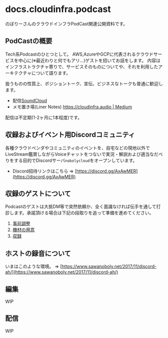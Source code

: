 # docs.cloudinfra.podcast

のぼりーさんのクラウドインフラPodCast関連公開資料です。

## PodCastの概要

Tech系Podcastのひとつとして。
AWS,AzureやGCPに代表されるクラウドサービスを中心に(※最近わりと何でもアリ...)ゲストを招いてお話をします。
内容はインフラストラクチャ寄りで、サービスそのものについてや、それを利用したアーキテクチャについて語ります。

扱うものの性質上、ポジショントーク、宣伝、ビジネスなトークも普通に歓迎します。

- 配信[SoundCloud](https://soundcloud.com/cloudinfra_podcast_ja)
- メモ置き場(Liner Notes) [https://cloudinfra.audio | Medium ](https://cloudinfra.audio)

配信は不定期(1-2ヶ月に1本程度)です。

## 収録およびイベント用Discordコミュニティ

各種クラウドベンダやコミュニティのイベントを、自宅などの現地以外でLiveStream鑑賞しながらVoiceチャットをつないで実況・解説および適当なだべりをする目的でDiscordサーバ`nobolycloud`をオープンしています。

- Discord招待リンクはこちら => [https://discord.gg/AxAwMER](https://discord.gg/AxAwMER)


## 収録のゲストについて

Podcastのゲストは大抵DM等で突然依頼か、全く面識なければ伝手を通して打診します。承諾頂ける場合は下記の段取りを追って準備を進めてください。

1. [事前調整](./for_guest/10_Preconditioning.md)
1. [機材の用意](./for_guest/20_Equipments.md)
1. [収録](./for_guest/30_Recording.md)


## ホストの録音について

いまはこのような環境。 => [https://www.sawanoboly.net/2017/11/discord-ah/](https://www.sawanoboly.net/2017/11/discord-ah/)

## 編集

WIP

## 配信

WIP
